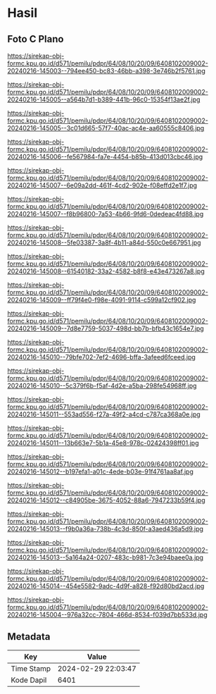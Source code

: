 # Hasil

## Foto C Plano

https://sirekap-obj-formc.kpu.go.id/d571/pemilu/pdpr/64/08/10/20/09/6408102009002-20240216-145003--794ee450-bc83-46bb-a398-3e746b2f5761.jpg

https://sirekap-obj-formc.kpu.go.id/d571/pemilu/pdpr/64/08/10/20/09/6408102009002-20240216-145005--a564b7d1-b389-441b-96c0-15354f13ae2f.jpg

https://sirekap-obj-formc.kpu.go.id/d571/pemilu/pdpr/64/08/10/20/09/6408102009002-20240216-145005--3c01d665-57f7-40ac-ac4e-aa60555c8406.jpg

https://sirekap-obj-formc.kpu.go.id/d571/pemilu/pdpr/64/08/10/20/09/6408102009002-20240216-145006--fe567984-fa7e-4454-b85b-413d013cbc46.jpg

https://sirekap-obj-formc.kpu.go.id/d571/pemilu/pdpr/64/08/10/20/09/6408102009002-20240216-145007--6e09a2dd-461f-4cd2-902e-f08effd2e1f7.jpg

https://sirekap-obj-formc.kpu.go.id/d571/pemilu/pdpr/64/08/10/20/09/6408102009002-20240216-145007--f8b96800-7a53-4b66-9fd6-0dedeac4fd88.jpg

https://sirekap-obj-formc.kpu.go.id/d571/pemilu/pdpr/64/08/10/20/09/6408102009002-20240216-145008--5fe03387-3a8f-4b11-a84d-550c0e667951.jpg

https://sirekap-obj-formc.kpu.go.id/d571/pemilu/pdpr/64/08/10/20/09/6408102009002-20240216-145008--61540182-33a2-4582-b8f8-e43e473267a8.jpg

https://sirekap-obj-formc.kpu.go.id/d571/pemilu/pdpr/64/08/10/20/09/6408102009002-20240216-145009--ff79f4e0-f98e-4091-9114-c599a12cf902.jpg

https://sirekap-obj-formc.kpu.go.id/d571/pemilu/pdpr/64/08/10/20/09/6408102009002-20240216-145009--7d8e7759-5037-498d-bb7b-bfb43c1654e7.jpg

https://sirekap-obj-formc.kpu.go.id/d571/pemilu/pdpr/64/08/10/20/09/6408102009002-20240216-145010--79bfe702-7ef2-4696-bffa-3afeed6fceed.jpg

https://sirekap-obj-formc.kpu.go.id/d571/pemilu/pdpr/64/08/10/20/09/6408102009002-20240216-145010--5c379f6b-f5af-4d2e-a5ba-298fe54968ff.jpg

https://sirekap-obj-formc.kpu.go.id/d571/pemilu/pdpr/64/08/10/20/09/6408102009002-20240216-145011--553ad556-f27a-49f2-a4cd-c787ca368a0e.jpg

https://sirekap-obj-formc.kpu.go.id/d571/pemilu/pdpr/64/08/10/20/09/6408102009002-20240216-145011--13b663e7-5b1a-45e8-978c-02424398ff01.jpg

https://sirekap-obj-formc.kpu.go.id/d571/pemilu/pdpr/64/08/10/20/09/6408102009002-20240216-145012--b197efa1-a01c-4ede-b03e-91f4761aa8af.jpg

https://sirekap-obj-formc.kpu.go.id/d571/pemilu/pdpr/64/08/10/20/09/6408102009002-20240216-145012--c84905be-3675-4052-88a6-7947233b59f4.jpg

https://sirekap-obj-formc.kpu.go.id/d571/pemilu/pdpr/64/08/10/20/09/6408102009002-20240216-145013--f9b0a36a-738b-4c3d-850f-a3aed436a5d9.jpg

https://sirekap-obj-formc.kpu.go.id/d571/pemilu/pdpr/64/08/10/20/09/6408102009002-20240216-145013--5a164a24-0207-483c-b981-7c3e94baee0a.jpg

https://sirekap-obj-formc.kpu.go.id/d571/pemilu/pdpr/64/08/10/20/09/6408102009002-20240216-145014--454e5582-9adc-4d9f-a828-f92d80bd2acd.jpg

https://sirekap-obj-formc.kpu.go.id/d571/pemilu/pdpr/64/08/10/20/09/6408102009002-20240216-145004--976a32cc-7804-466d-8534-f039d7bb533d.jpg


## Metadata

| Key        | Value               |
| ---------- | ------------------- |
| Time Stamp | 2024-02-29 22:03:47 |
| Kode Dapil | 6401                |



